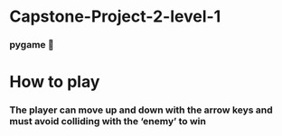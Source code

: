 # Capstone-Project-2-level-1
### pygame :rocket:
# How to play
### The player can move up and down with the arrow keys and must avoid colliding with the ‘enemy’ to win

